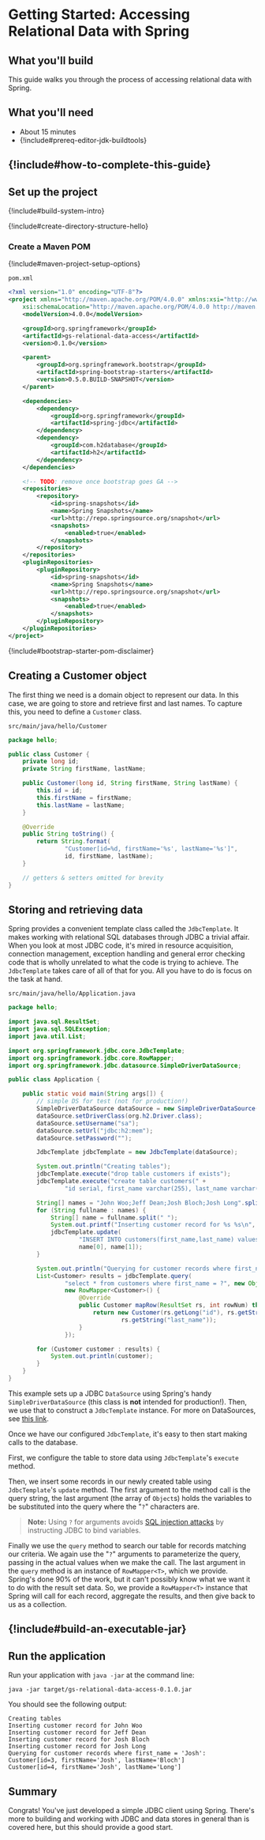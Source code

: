 # Getting Started: Accessing Relational Data with Spring

What you'll build
-----------------

This guide walks you through the process of accessing relational data with Spring.

What you'll need
----------------

 - About 15 minutes
 - {!include#prereq-editor-jdk-buildtools}

## {!include#how-to-complete-this-guide}

<a name="scratch"></a>
Set up the project
------------------

{!include#build-system-intro}

{!include#create-directory-structure-hello}

### Create a Maven POM

{!include#maven-project-setup-options}

`pom.xml`
```xml
<?xml version="1.0" encoding="UTF-8"?>
<project xmlns="http://maven.apache.org/POM/4.0.0" xmlns:xsi="http://www.w3.org/2001/XMLSchema-instance"
    xsi:schemaLocation="http://maven.apache.org/POM/4.0.0 http://maven.apache.org/xsd/maven-4.0.0.xsd">
    <modelVersion>4.0.0</modelVersion>

    <groupId>org.springframework</groupId>
    <artifactId>gs-relational-data-access</artifactId>
    <version>0.1.0</version>

    <parent>
        <groupId>org.springframework.bootstrap</groupId>
        <artifactId>spring-bootstrap-starters</artifactId>
        <version>0.5.0.BUILD-SNAPSHOT</version>
    </parent>

    <dependencies>
        <dependency>
            <groupId>org.springframework</groupId>
            <artifactId>spring-jdbc</artifactId>
        </dependency>
        <dependency>
            <groupId>com.h2database</groupId>
            <artifactId>h2</artifactId>
        </dependency>
    </dependencies>

    <!-- TODO: remove once bootstrap goes GA -->
    <repositories>
        <repository>
            <id>spring-snapshots</id>
            <name>Spring Snapshots</name>
            <url>http://repo.springsource.org/snapshot</url>
            <snapshots>
                <enabled>true</enabled>
            </snapshots>
        </repository>
    </repositories>
    <pluginRepositories>
        <pluginRepository>
            <id>spring-snapshots</id>
            <name>Spring Snapshots</name>
            <url>http://repo.springsource.org/snapshot</url>
            <snapshots>
                <enabled>true</enabled>
            </snapshots>
        </pluginRepository>
    </pluginRepositories>
</project>
```

{!include#bootstrap-starter-pom-disclaimer}

<a name="initial"></a>
Creating a Customer object
--------------------------
The first thing we need is a domain object to represent our data. In this case, we are going to store and retrieve first and last names. To capture this, you need to define a `Customer` class.

`src/main/java/hello/Customer`
```java
package hello;

public class Customer {
    private long id;
    private String firstName, lastName;

    public Customer(long id, String firstName, String lastName) {
        this.id = id;
        this.firstName = firstName;
        this.lastName = lastName;
    }

    @Override
    public String toString() {
        return String.format(
                "Customer[id=%d, firstName='%s', lastName='%s']",
                id, firstName, lastName);
    }

    // getters & setters omitted for brevity
}
```


Storing and retrieving data
---------------------------
Spring provides a convenient template class called the `JdbcTemplate`. It makes working with relational SQL databases through JDBC a trivial affair. When you look at most JDBC code, it's mired in resource acquisition, connection management, exception handling and general error checking code that is wholly unrelated to what the code is trying to achieve. The `JdbcTemplate` takes care of all of that for you. All you have to do is focus on the task at hand.

`src/main/java/hello/Application.java`
```java
package hello;

import java.sql.ResultSet;
import java.sql.SQLException;
import java.util.List;

import org.springframework.jdbc.core.JdbcTemplate;
import org.springframework.jdbc.core.RowMapper;
import org.springframework.jdbc.datasource.SimpleDriverDataSource;

public class Application {

    public static void main(String args[]) {
        // simple DS for test (not for production!)
        SimpleDriverDataSource dataSource = new SimpleDriverDataSource();
        dataSource.setDriverClass(org.h2.Driver.class);
        dataSource.setUsername("sa");
        dataSource.setUrl("jdbc:h2:mem");
        dataSource.setPassword("");

        JdbcTemplate jdbcTemplate = new JdbcTemplate(dataSource);

        System.out.println("Creating tables");
        jdbcTemplate.execute("drop table customers if exists");
        jdbcTemplate.execute("create table customers(" +
                "id serial, first_name varchar(255), last_name varchar(255))");

        String[] names = "John Woo;Jeff Dean;Josh Bloch;Josh Long".split(";");
        for (String fullname : names) {
            String[] name = fullname.split(" ");
            System.out.printf("Inserting customer record for %s %s\n", name[0], name[1]);
            jdbcTemplate.update(
                    "INSERT INTO customers(first_name,last_name) values(?,?)",
                    name[0], name[1]);
        }

        System.out.println("Querying for customer records where first_name = 'Josh':");
        List<Customer> results = jdbcTemplate.query(
                "select * from customers where first_name = ?", new Object[] { "Josh" },
                new RowMapper<Customer>() {
                    @Override
                    public Customer mapRow(ResultSet rs, int rowNum) throws SQLException {
                        return new Customer(rs.getLong("id"), rs.getString("first_name"),
                                rs.getString("last_name"));
                    }
                });

        for (Customer customer : results) {
            System.out.println(customer);
        }
    }
}
```

This example sets up a JDBC `DataSource` using Spring's handy `SimpleDriverDataSource` (this class is **not** intended for production!). Then, we use that to construct a `JdbcTemplate` instance. For more on DataSources, see [this link]().

Once we have our configured `JdbcTemplate`, it's easy to then start making calls to the database. 

First, we configure the table to store data using `JdbcTemplate`'s `execute` method.

Then, we insert some records in our newly created table using `JdbcTemplate`'s `update` method. The first argument to the method call is the query string, the last argument (the array of `Object`s) holds the variables to be substituted into the query where the "`?`" characters are.

> **Note:** Using `?` for arguments avoids [SQL injection attacks](http://en.wikipedia.org/wiki/SQL_injection) by instructing JDBC to bind variables.

Finally we use the `query` method to search our table for records matching our criteria. We again use the "`?`" arguments to parameterize the query, passing in the actual values when we make the call. The last argument in the `query` method is an instance of `RowMapper<T>`, which we provide. Spring's done 90% of the work, but it can't possibly know what we want it to do with the result set data. So, we provide a `RowMapper<T>` instance that Spring will call for each record, aggregate the results, and then give back to us as a collection. 


## {!include#build-an-executable-jar}


Run the application
-------------------

Run your application with `java -jar` at the command line:

    java -jar target/gs-relational-data-access-0.1.0.jar


You should see the following output:

    Creating tables
    Inserting customer record for John Woo
    Inserting customer record for Jeff Dean
    Inserting customer record for Josh Bloch
    Inserting customer record for Josh Long
    Querying for customer records where first_name = 'Josh':
    Customer[id=3, firstName='Josh', lastName='Bloch']
    Customer[id=4, firstName='Josh', lastName='Long']


Summary
-------
Congrats! You've just developed a simple JDBC client using Spring. There's more to building and working with JDBC and data stores in general than is covered here, but this should provide a good start.
